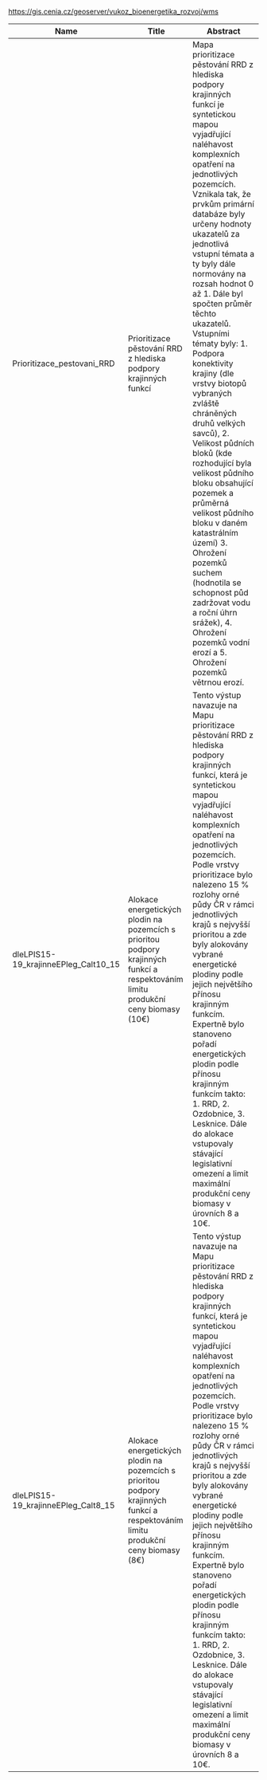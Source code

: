 https://gis.cenia.cz/geoserver/vukoz_bioenergetika_rozvoj/wms

|Name|Title|Abstract|
|--|--|--|
|Prioritizace_pestovani_RRD|Prioritizace pěstování RRD z hlediska podpory krajinných funkcí|Mapa prioritizace pěstování RRD z hlediska podpory krajinných funkcí je syntetickou mapou vyjadřující naléhavost komplexních opatření na jednotlivých pozemcích. Vznikala tak, že prvkům primární databáze byly určeny hodnoty ukazatelů za jednotlivá vstupní témata a ty byly dále normovány na rozsah hodnot 0 až 1. Dále byl spočten průměr těchto ukazatelů. Vstupními tématy byly: 1. Podpora konektivity krajiny (dle vrstvy biotopů vybraných zvláště chráněných druhů velkých savců), 2. Velikost půdních bloků (kde rozhodující byla velikost půdního bloku obsahující pozemek a průměrná velikost půdního bloku v daném katastrálním území) 3. Ohrožení pozemků suchem (hodnotila se schopnost půd zadržovat vodu a roční úhrn srážek), 4. Ohrožení pozemků vodní erozí a 5. Ohrožení pozemků větrnou erozí.|
|dleLPIS15-19_krajinneEPleg_Calt10_15|Alokace energetických plodin na pozemcích s prioritou podpory krajinných funkcí a respektováním limitu produkční ceny biomasy (10€)|Tento výstup navazuje na Mapu prioritizace pěstování RRD z hlediska podpory krajinných funkcí, která je syntetickou mapou vyjadřující naléhavost komplexních opatření na jednotlivých pozemcích. Podle vrstvy prioritizace bylo nalezeno 15 % rozlohy orné půdy ČR v rámci jednotlivých krajů s nejvyšší prioritou a zde byly alokovány vybrané energetické plodiny podle jejich největšího přínosu krajinným funkcím. Expertně bylo stanoveno pořadí energetických plodin podle přínosu krajinným funkcím takto: 1. RRD, 2. Ozdobnice, 3. Lesknice. Dále do alokace vstupovaly stávající legislativní omezení a limit maximální produkční ceny biomasy v úrovních 8 a 10€.|
|dleLPIS15-19_krajinneEPleg_Calt8_15|Alokace energetických plodin na pozemcích s prioritou podpory krajinných funkcí a respektováním limitu produkční ceny biomasy (8€)|Tento výstup navazuje na Mapu prioritizace pěstování RRD z hlediska podpory krajinných funkcí, která je syntetickou mapou vyjadřující naléhavost komplexních opatření na jednotlivých pozemcích. Podle vrstvy prioritizace bylo nalezeno 15 % rozlohy orné půdy ČR v rámci jednotlivých krajů s nejvyšší prioritou a zde byly alokovány vybrané energetické plodiny podle jejich největšího přínosu krajinným funkcím. Expertně bylo stanoveno pořadí energetických plodin podle přínosu krajinným funkcím takto: 1. RRD, 2. Ozdobnice, 3. Lesknice. Dále do alokace vstupovaly stávající legislativní omezení a limit maximální produkční ceny biomasy v úrovních 8 a 10€.|

